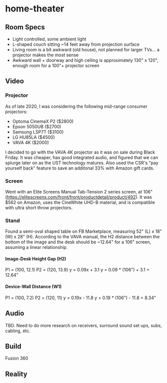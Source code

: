 # home-theater

## Room Specs
- Light controlled, some ambient light
- L-shaped couch sitting ~14 feet away from projection surface
- Living room is a bit awkward (old house), not planned for larger TVs... a projector makes the most sense
- Awkward wall + doorway and high ceiling is approximately 130" x 120", enough room for a 100"+ projector screen

## Video
### Projector
As of late 2020, I was considering the following mid-range consumer projectors:
- Optoma CinemaX P2 ($2800)
- Epson 5050UB ($2700)
- Samsung LSP7T ($3100)
- LG HU85LA ($4500)
- VAVA 4K ($2000)

I decided to go with the VAVA 4K projector as it was on sale during Black Friday. It was cheaper, has good integrated audio, and figured that we can splurge later on as the UST technology matures. Also used the CSR's "pay yourself back" feature to save an additonal 33% with Amazon gift cards.

### Screen
Went with an Elite Screens Manual Tab-Tension 2 series screen, at 106" (https://elitescreens.com/front/front/productdetail/product/492). It was $562 on Amazon, uses the CineWhite UHD-B material, and is compatible with ultra short throw projectors.

### Stand
Found a semi-oval shaped table on FB Marketplace, measuring 52" (L) x 18" (W) x 28" (H). According to the VAVA manual, the H2 distance between the bottom of the image and the desk should be ~12.64" for a 106" screen, assuming a linear relationship.

#### Image-Desk Height Gap (H2)
P1 = (100, 12.1)
P2 = (120, 13.9)
y = 0.09x + 3.1
y = 0.09 * (106") + 3.1 = 12.64"

#### Device-Wall Distance (W1)
P1 = (100, 7.2)
P2 = (120, 11)
y = 0.19x - 11.8
y = 0.19 * (106") - 11.8 = 8.34"


## Audio
TBD. Need to do more research on receivers, surround sound set ups, subs, cabling, etc.


## Build
Fusion 360


## Reality

